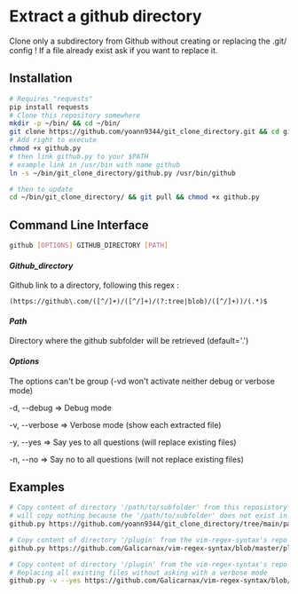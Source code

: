 # Extract a github directory
Clone only a subdirectory from Github without creating or replacing the .git/ config !
If a file already exist ask if you want to replace it.

## Installation
```bash
# Requires "requests"
pip install requests
# Clone this repository somewhere
mkdir -p ~/bin/ && cd ~/bin/
git clone https://github.com/yoann9344/git_clone_directory.git && cd git_clone_directory/
# Add right to execute
chmod +x github.py
# then link github.py to your $PATH
# example link in /usr/bin with name github
ln -s ~/bin/git_clone_directory/github.py /usr/bin/github

# then to update
cd ~/bin/git_clone_directory/ && git pull && chmod +x github.py
```

## Command Line Interface
```bash
github [OPTIONS] GITHUB_DIRECTORY [PATH]
```

#### *Github_directory*

Github link to a directory, following this regex :

```regex
(https://github\.com/([^/]+)/([^/]+)/(?:tree|blob)/([^/]+))/(.*)$
```

#### *Path*

Directory where the github subfolder will be retrieved (default='.')

#### *Options*

The options can't be group (-vd won't activate neither debug or verbose mode)

-d, --debug => Debug mode

-v, --verbose => Verbose mode (show each extracted file)

-y, --yes => Say yes to all questions (will replace existing files)

-n, --no => Say no to all questions (will not replace existing files)

## Examples
```bash
# Copy content of directory '/path/to/subfolder' from this reposistory to the current directory
# will copy nothing because the '/path/to/subfolder' does not exist in this repo
github.py https://github.com/yoann9344/git_clone_directory/tree/main/path/to/subfolder

# Copy content of directory '/plugin' from the vim-regex-syntax's repo to the ~/.vim/plugin
github.py https://github.com/Galicarnax/vim-regex-syntax/blob/master/plugin/regex.vim ~/.vim/plugin/

# Copy content of directory '/plugin' from the vim-regex-syntax's repo to the ~/.vim/plugin
# Replacing all existing files without asking with a verbose mode
github.py -v --yes https://github.com/Galicarnax/vim-regex-syntax/blob/master/plugin/regex.vim ~/.vim/plugin/
```
